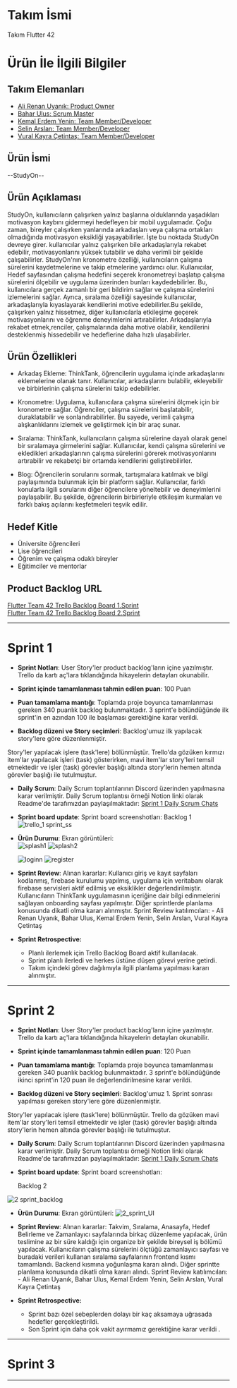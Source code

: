 # **Takım İsmi**

Takım Flutter 42

# Ürün İle İlgili Bilgiler

## Takım Elemanları

- [Ali Renan Uyanık: Product Owner](https://www.linkedin.com/in/renanuya/)
- [Bahar Ulus: Scrum Master](https://www.linkedin.com/in/bahar-uluss/)
- [Kemal Erdem Yenin: Team Member/Developer](https://www.linkedin.com/in/kemal-erdem-yenin/)
- [Selin Arslan: Team Member/Developer](https://www.linkedin.com/in/selinarslan03/)
- [Vural Kayra Çetintaş: Team Member/Developer](https://www.linkedin.com/in/vural-kayra-cetintas/)

## Ürün İsmi

--StudyOn--

## Ürün Açıklaması

StudyOn, kullanıcıların çalışırken yalnız başlarına olduklarında yaşadıkları motivasyon kaybını gidermeyi hedefleyen bir mobil uygulamadır. Çoğu zaman, bireyler çalışırken yanlarında arkadaşları veya çalışma ortakları olmadığında motivasyon eksikliği yaşayabilirler. İşte bu noktada StudyOn devreye girer. kullanıcılar yalnız çalışırken bile arkadaşlarıyla rekabet edebilir, motivasyonlarını yüksek tutabilir ve daha verimli bir şekilde çalışabilirler. StudyOn'nın kronometre özelliği, kullanıcıların çalışma sürelerini kaydetmelerine ve takip etmelerine yardımcı olur. Kullanıcılar, Hedef sayfasından çalışma hedefini seçerek kronometreyi başlatıp çalışma sürelerini ölçebilir ve uygulama üzerinden bunları kaydedebilirler. Bu, kullanıcılara gerçek zamanlı bir geri bildirim sağlar ve çalışma sürelerini izlemelerini sağlar. Ayrıca, sıralama özelliği sayesinde kullanıcılar, arkadaşlarıyla kıyaslayarak kendilerini motive edebilirler.Bu şekilde, çalışırken yalnız hissetmez, diğer kullanıcılarla etkileşime geçerek motivasyonlarını ve öğrenme deneyimlerini artırabilirler. Arkadaşlarıyla rekabet etmek,renciler, çalışmalarında daha motive olabilir, kendilerini desteklenmiş hissedebilir ve hedeflerine daha hızlı ulaşabilirler.

## Ürün Özellikleri

- Arkadaş Ekleme: ThinkTank, öğrencilerin uygulama içinde arkadaşlarını eklemelerine olanak tanır. Kullanıcılar, arkadaşlarını bulabilir, ekleyebilir ve birbirlerinin çalışma sürelerini takip edebilirler.

- Kronometre: Uygulama, kullanıcılara çalışma sürelerini ölçmek için bir kronometre sağlar. Öğrenciler, çalışma sürelerini başlatabilir, duraklatabilir ve sonlandırabilirler. Bu sayede, verimli çalışma alışkanlıklarını izlemek ve geliştirmek için bir araç sunar.

- Sıralama: ThinkTank, kullanıcıların çalışma sürelerine dayalı olarak genel bir sıralamaya girmelerini sağlar. Kullanıcılar, kendi çalışma sürelerini ve ekledikleri arkadaşlarının çalışma sürelerini görerek motivasyonlarını artırabilir ve rekabetçi bir ortamda kendilerini geliştirebilirler.

- Blog: Öğrencilerin sorularını sormak, tartışmalara katılmak ve bilgi paylaşımında bulunmak için bir platform sağlar. Kullanıcılar, farklı konularla ilgili sorularını diğer öğrencilere yöneltebilir ve deneyimlerini paylaşabilir. Bu şekilde, öğrencilerin birbirleriyle etkileşim kurmaları ve farklı bakış açılarını keşfetmeleri teşvik edilir.


## Hedef Kitle

- Üniversite öğrencileri
- Lise öğrencileri
- Öğrenim ve çalışma odaklı bireyler
- Eğitimciler ve mentorlar



## Product Backlog URL

[Flutter Team 42 Trello Backlog Board 1.Sprint](https://trello.com/invite/b/2e69xpzn/ATTI0c01a3db55d637e2b473971f37c18f9f204616A5/f-42-team-1sprint)
<br>
[Flutter Team 42 Trello Backlog Board 2.Sprint](https://trello.com/b/qDCcWj0s/f-42-team-2sprint)

---

# Sprint 1

- **Sprint Notları**: User Story'ler product backlog'ların içine yazılmıştır. Trello da kartı aç'lara tıklandığında hikayelerin detayları okunabilir.

- **Sprint içinde tamamlanması tahmin edilen puan**: 100 Puan

- **Puan tamamlama mantığı**: Toplamda proje boyunca tamamlanması gereken 340 puanlık backlog bulunmaktadır. 3 sprint'e bölündüğünde ilk sprint'in en azından 100 ile başlaması gerektiğine karar verildi.

- **Backlog düzeni ve Story seçimleri**: Backlog'umuz ilk yapılacak story'lere göre düzenlenmiştir.

Story'ler yapılacak işlere (task'lere) bölünmüştür. Trello'da gözüken kırmızı item'lar yapılacak işleri (task) gösterirken, mavi item'lar story'leri temsil etmektedir ve işler (task) görevler başlığı altında story'lerin hemen altında görevler başlığı ile tutulmuştur. 

- **Daily Scrum**: Daily Scrum toplantılarının Discord üzerinden yapılmasına karar verilmiştir. Daily Scrum toplantısı örneği Notion linki olarak Readme'de tarafımızdan paylaşılmaktadır: [Sprint 1 Daily Scrum Chats](https://www.notion.so/F-42-Daily-Scrum-2d035ade81164ba7b94bd076f75c33db?pvs=4)

- **Sprint board update**: Sprint board screenshotları: 
Backlog 1 ![trello_1 sprint_ss](https://github.com/Renanuya/F-42-bootcamp/assets/74377173/8b4ae84c-e25e-4972-a1be-25aaebc060c5)
  


- **Ürün Durumu**: Ekran görüntüleri:
  <br>
  ![splash1](https://github.com/Renanuya/F-42-bootcamp/assets/74377173/c254dd22-f71c-4d15-a150-d815fb0be3ee)
  ![splash2](https://github.com/Renanuya/F-42-bootcamp/assets/74377173/52777430-d93f-46e8-913c-aba41825de13)
  
  ![loginn](https://github.com/Renanuya/F-42-bootcamp/assets/74377173/08126f54-1cc4-4a7e-abf1-068d8bd5f369)
  ![register](https://github.com/Renanuya/F-42-bootcamp/assets/74377173/e74a8bce-b4fc-4ce0-bcfb-117b9f107926)

- **Sprint Review**: 
Alınan kararlar: Kullanıcı giriş ve kayıt sayfaları kodlanmış, firebase kurulumu yapılmış, uygulama için veritabanı olarak firebase servisleri aktif edilmiş ve eksiklikler değerlendirilmiştir. Kullanıcıların ThinkTank uygulamasının içeriğine dair bilgi edinmelerini sağlayan onboarding sayfası yapılmıştır. Diğer sprintlerde planlama konusunda dikatli olma kararı alınmıştır. Sprint Review katılımcıları: - Ali Renan Uyanık, Bahar Ulus, Kemal Erdem Yenin, Selin Arslan, Vural Kayra Çetintaş
- **Sprint Retrospective:**
  - Planlı ilerlemek için Trello Backlog Board aktif kullanılacak.
  - Sprint planlı ilerledi ve herkes üstüne düşen görevi yerine getirdi.
  - Takım içindeki görev dağılımıyla ilgili planlama yapılması kararı alınmıştır.
    


---

# Sprint 2
- **Sprint Notları**: User Story'ler product backlog'ların içine yazılmıştır. Trello da kartı aç'lara tıklandığında hikayelerin detayları okunabilir.

- **Sprint içinde tamamlanması tahmin edilen puan**: 120 Puan

- **Puan tamamlama mantığı**: Toplamda proje boyunca tamamlanması gereken 340 puanlık backlog bulunmaktadır. 3 sprint'e bölündüğünde ikinci sprint'in 120 puan ile değerlendirilmesine karar verildi.

- **Backlog düzeni ve Story seçimleri**: Backlog'umuz 1. Sprint sonrası yapılması gereken story'lere göre düzenlenmiştir.

Story'ler yapılacak işlere (task'lere) bölünmüştür. Trello da gözüken mavi item'lar story'leri temsil etmektedir ve işler (task) görevler başlığı altında story'lerin hemen altında görevler başlığı ile tutulmuştur. 

- **Daily Scrum**: Daily Scrum toplantılarının Discord üzerinden yapılmasına karar verilmiştir. Daily Scrum toplantısı örneği Notion linki olarak Readme'de tarafımızdan paylaşılmaktadır: [Sprint 1 Daily Scrum Chats](https://www.notion.so/F-42-Daily-Scrum-2d035ade81164ba7b94bd076f75c33db?pvs=4)

- **Sprint board update**: Sprint board screenshotları: 

  Backlog 2

![2 sprint_backlog](https://github.com/Renanuya/F-42-bootcamp/assets/74377173/b9b1a5f8-b91f-4d5d-bbc1-d143b089cf10)



- **Ürün Durumu**: Ekran görüntüleri:
![2_sprint_UI](https://github.com/Renanuya/F-42-bootcamp/assets/74377173/bac1ced2-a862-46ff-83f3-7bbc7c36a84d)

- **Sprint Review**: 
Alınan kararlar: Takvim, Sıralama, Anasayfa, Hedef Belirleme ve Zamanlayıcı sayfalarında birkaç düzenleme yapılacak, ürün teslimine az bir süre kaldığı için organize bir şekilde bireysel iş bölümü yapılacak. Kullanıcıların çalışma sürelerini ölçtüğü zamanlayıcı sayfası ve buradaki verileri kullanan sıralama sayfalarının frontend kısmı tamamlandı. Backend kısmına yoğunlaşma kararı alındı. Diğer sprintte planlama konusunda dikatli olma kararı alındı. Sprint Review katılımcıları: - Ali Renan Uyanık, Bahar Ulus, Kemal Erdem Yenin, Selin Arslan, Vural Kayra Çetintaş
- **Sprint Retrospective:**
  - Sprint bazı özel sebeplerden dolayı bir kaç aksamaya uğrasada hedefler gerçekleştirildi.
  - Son Sprint için daha çok vakit ayırmamız gerektiğine karar verildi .

---

# Sprint 3

---
